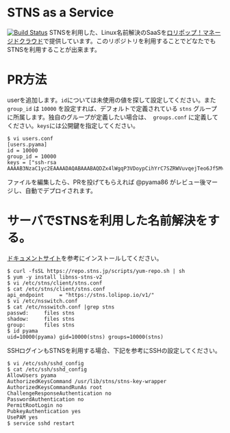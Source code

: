 # STNS as a Service
[![Build Status](https://travis-ci.org/STNS/as_a_service.svg?branch=master)](https://travis-ci.org/STNS/as_a_service)
STNSを利用した、Linux名前解決のSaaSを[ロリポップ！マネージドクラウド](https://mc.lolipop.jp)で提供しています。このリポジトリを利用することでどなたでもSTNSを利用することが出来ます。

# PR方法
userを追加します。`id`については未使用の値を探して設定してください。また `group_id` は `10000` を設定すれば、デフォルトで定義されている `stns` グループに所属します。独自のグループが定義したい場合は、` groups.conf` に定義してください。`keys`には公開鍵を指定してください。

```
$ vi users.conf
[users.pyama]
id = 10000
group_id = 10000
keys = ["ssh-rsa AAAAB3NzaC1yc2EAAAADAQABAAABAQDZx4lWgqP3VDoypCihYrC7SZRWVuvqejTeo6Jf5MvS4m1U6NDGcdUHoi3S0LuB6IW3x7NkNYrGMvucQxHdIqL9iNbtDvXVMJwE1w77htGCvEl3yYgdqCgIuoK/IwOiQFUaSjmTzX87WC3ZIolGp/nUO1nhOKEM9b6yETEzGAkg4Gx0sSeI7IcBkyXzboS/WiVviEvyt/6KhrpoAiGCt/VhKpZVRa+V+J/WL0nzYcM5u+yQrYddOA6zHcd5xe/+chtg7LzC/rA6anCEP0GVAT9eYHkz9nR9Z+gq4mg/Yoi0MZp7bAfp3RZi4GM5Ey5RZHWUaVhjP0QwdKPLeMHTuAWd"]
```

ファイルを編集したら、PRを投げてもらえれば @pyama86 がレビュー後マージし、自動でデプロイされます。

# サーバでSTNSを利用した名前解決をする。
[ドキュメントサイト](https://stns.jp)を参考にインストールしてください。

```
$ curl -fsSL https://repo.stns.jp/scripts/yum-repo.sh | sh
$ yum -y install libnss-stns-v2
$ vi /etc/stns/client/stns.conf
$ cat /etc/stns/client/stns.conf
api_endpoint     = "https://stns.lolipop.io/v1/"
$ vi /etc/nsswitch.conf
$ cat /etc/nsswitch.conf |grep stns
passwd:     files stns
shadow:     files stns
group:      files stns
$ id pyama
uid=10000(pyama) gid=10000(stns) groups=10000(stns)
```

SSHログインもSTNSを利用する場合、下記を参考にSSHの設定してください。

```
$ vi /etc/ssh/sshd_config
$ cat /etc/ssh/sshd_config
AllowUsers pyama
AuthorizedKeysCommand /usr/lib/stns/stns-key-wrapper
AuthorizedKeysCommandRunAs root
ChallengeResponseAuthentication no
PasswordAuthentication no
PermitRootLogin no
PubkeyAuthentication yes
UsePAM yes
$ service sshd restart
```

